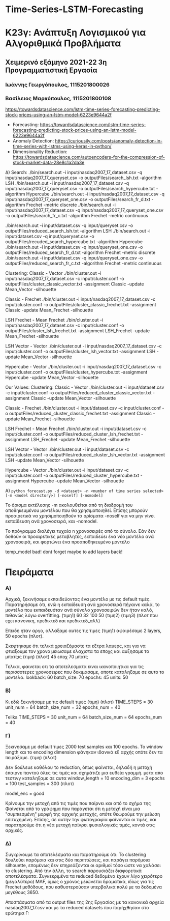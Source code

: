 # Time-Series-LSTM-Forecasting

# Κ23γ: Ανάπτυξη Λογισμικού για Αλγοριθμικά Προβλήματα
## Χειμερινό εξάμηνο 2021-22 3η Προγραμματιστική Εργασία

### Ιωάννης Γεωργόπουλος, 1115201800026
### Βασίλειος Μαρκόπουλος, 1115201800108

https://towardsdatascience.com/lstm-time-series-forecasting-predicting-stock-prices-using-an-lstm-model-6223e9644a2f


 
- Forecasting: https://towardsdatascience.com/lstm-time-series-forecasting-predicting-stock-prices-using-an-lstm-model-6223e9644a2f 
- Anomaly Detection: https://curiousily.com/posts/anomaly-detection-in-time-series-with-lstms-using-keras-in-python/  
- Dimensionality Reduction: https://towardsdatascience.com/autoencoders-for-the-compression-of-stock-market-data-28e8c1a2da3e


Δ)
Search:
./bin/search.out -i input/nasdaq2007_17_dataset.csv -q input/nasdaq2007_17_queryset.csv -o outputFiles/search_lsh.txt -algorithm LSH
./bin/search.out -i input/nasdaq2007_17_dataset.csv -q input/nasdaq2007_17_queryset.csv -o outputFiles/search_hypercube.txt -algorithm Hypercube
./bin/search.out -i input/nasdaq2007_17_dataset.csv -q input/nasdaq2007_17_queryset_one.csv -o outputFiles/search_fr_d.txt -algorithm Frechet -metric discrete
./bin/search.out -i input/nasdaq2007_17_dataset.csv -q input/nasdaq2007_17_queryset_one.csv -o outputFiles/search_fr_c.txt -algorithm Frechet -metric continuous

./bin/search.out -i input/dataset.csv -q input/queryset.csv -o outputFiles/reduced_search_lsh.txt -algorithm LSH
./bin/search.out -i input/dataset.csv -q input/queryset.csv -o outputFiles/recuded_search_hypercube.txt -algorithm Hypercube
./bin/search.out -i input/dataset.csv -q input/queryset_one.csv -o outputFiles/reduced_search_fr_d.txt -algorithm Frechet -metric discrete
./bin/search.out -i input/dataset.csv -q input/queryset_one.csv -o outputFiles/reduced_search_fr_c.txt -algorithm Frechet -metric continuous

Clustering:
Classic - Vector
./bin/cluster.out -i input/nasdaq2007_17_dataset.csv -c input/cluster.conf -o outputFiles/cluster_classic_vector.txt -assignment Classic -update Mean_Vector -silhouette

Classic - Frechet
./bin/cluster.out -i input/nasdaq2007_17_dataset.csv -c input/cluster.conf -o outputFiles/cluster_classic_frechet.txt -assignment Classic -update Mean_Frechet -silhouette

LSH Frechet - Mean Frechet
./bin/cluster.out -i input/nasdaq2007_17_dataset.csv -c input/cluster.conf -o outputFiles/cluster_lsh_frechet.txt -assignment LSH_Frechet -update Mean_Frechet -silhouette

LSH Vector - Vector
./bin/cluster.out -i input/nasdaq2007_17_dataset.csv -c input/cluster.conf -o outputFiles/cluster_lsh_vector.txt -assignment LSH -update Mean_Vector -silhouette

Hypercube - Vector
./bin/cluster.out -i input/nasdaq2007_17_dataset.csv -c input/cluster.conf -o outputFiles/cluster_hypercube.txt -assignment Hypercube -update Mean_Vector -silhouette

Our Values:
Clustering:
Classic - Vector
./bin/cluster.out -i input/dataset.csv -c input/cluster.conf -o outputFiles/reduced_cluster_classic_vector.txt -assignment Classic -update Mean_Vector -silhouette

Classic - Frechet
./bin/cluster.out -i input/dataset.csv -c input/cluster.conf -o outputFiles/reduced_cluster_classic_frechet.txt -assignment Classic -update Mean_Frechet -silhouette

LSH Frechet - Mean Frechet
./bin/cluster.out -i input/dataset.csv -c input/cluster.conf -o outputFiles/reduced_cluster_lsh_frechet.txt -assignment LSH_Frechet -update Mean_Frechet -silhouette

LSH Vector - Vector
./bin/cluster.out -i input/dataset.csv -c input/cluster.conf -o outputFiles/reduced_cluster_lsh_vector.txt -assignment LSH -update Mean_Vector -silhouette

Hypercube - Vector
./bin/cluster.out -i input/dataset.csv -c input/cluster.conf -o outputFiles/reduced_cluster_hypercube.txt -assignment Hypercube -update Mean_Vector -silhouette


Α) 
`python forecast.py -d <dataset> -n <number of time series selected> [-m <model directory>] [-noself] [-nomodel]`

Το όρισμα εκτέλεσης -m ακολουθείται από τη διαδρομή του αποθηκευμένου
μοντέλου που θα χρησιμοποιηθεί. Επίσης μπορούν προαιρετικά
να χρησιμοποιηθούν τα ορίσματα -noself για να μην γίνει εκπαίδευση
ανά χρονοσειρά, και -nomodel.

Το πρόγραμμα διαλέγει τυχαία n χρονοσειρές από το σύνολο.
Εάν δεν δοθούν οι προαιρετικές μεταβλητές, εκπαιδεύει ένα νέο μοντέλο ανά χρονοσειρά,
και φορτώνει ένα προαποθηκευμένο μοντέλο 

temp_model bad!
dont forget maybe to add layers back!

# Πειράματα

### Α)
Αρχικά, ξεκινήσαμε εκπαιδεύοντας ένα μοντέλο με τις default τιμές.
Παρατηρήσαμε ότι, ενώ η εκπαίδευση ανά χρονοσειρά πήγαινε καλά,
το μοντέλο που εκπαιδευόταν ανά σύνολο χρονοσειρών δεν ήταν καλό,
πιθανώς λόγω overfitting. 
(τιμη1) 60 32 100 50
(τιμη2)
(τιμη3)
(πλοτ που εχει κανονικη, πρεδικτεδ και πρεδικτεδ_αλλ)

Επειδη ηταν αργο, αλλαξαμε αυτες τις τιμες
(τιμη1) αφαιρέσαμε 2 layers, 50 epochs
(πλοτ).

Σκεφτηκαμε ότι τελικά χρειαζόμαστε τα εξτρα λαυερς, και για να φτιαξουμε
τον χρονο μειωσαμε ελαχιστα τα εποχς και αυξησαμε τα μπατςις
(τιμη)
(πλοτ)
45 εποχ
70 μπατς

Τελικα, φαινεται οτι τα αποτελεσματα ειναι ικανοποιητικα για τις περισσοτερες
χρονοσειρες που δοκιμασαμε, οποτε καταληξαμε σε αυτο το μοντελο.
lookback:   60
batch_size: 70
epochs:     45
units:      50

### Β)
Κι εδώ ξεκινήσαμε με τις default τιμες
(τιμη)
(πλοτ)
TIME_STEPS = 30
unit_num = 64
batch_size_num = 32
epochs_num = 40

Telika 
TIME_STEPS = 30
unit_num = 64
batch_size_num = 64
epochs_num = 40


### Γ)
Ξεκινησαμε με default τιμες
2000 test samples και 100 epochs.
Το window length και το encoding dimension φάνηκαν ιδανικά εξ αρχής
οπότε δεν τα πειράξαμε.
(τιμη)
(πλοτ)

Δεν δούλευε καθόλου το reduction, όπως φαίνεται,
δηλαδή η μετοχή έπαιρνε παντού όλες τις τιμές
και σχημάτιζε μια ευθεία γραμμή.
μετα απο τεστινγ καταληξαμε σε αυτα
window_length = 10
encoding_dim = 3
epochs = 100
test_samples = 300
(πλοτ)

model_enc = good

Κρίνουμε την μετοχή από τις τιμές που παίρνει και από το σχήμα της
Φαίνεται από το γράφημα που παράγεται ότι η μετοχή είναι μια "συμπιεσμένη"
μορφή της αρχικής μετοχής, οπότε θεωρούμε την μείωση επιτυχημένη.
Επίσης, σε αυτήν την φωτογραφία φαίνονται οι τιμές,
και παρατηρούμε ότι η νέα μετοχή παίνρει φυσιολογικές τιμές,
κοντά στις αρχικές.


### Δ)
Συγκρίνουμε τα αποτελέσματα και παρατηρούμε ότι:
To clustering δουλεύει παρόμοια και στις δύο περιπτώσεις, και παράγει παρόμοια
silhouette, επομένως δεν επηρεάζονται οι αριθμοί τόσο ώστε να χαλάσει το clustering.
Από την άλλη, το search παρουσιάζει διαφορετικά αποτελέσματα. Συγκεκριμένα
τα reduced δεδομένα έχουν λίγο χειρότερο (μεγαλύτερο) MAF, όμως ο χρόνος μειώνεται
δραματικά, ιδίως για τις Frechet μεθόδους, που καθυστερούσαν υπερβολικά πολύ
με τα δεδομένα μεγέθους 3650.

Αποσπάσματα από τα output files της 2ης Εργασίας με τα κανονικά αρχεία
nasdaq2007_17.csv και με τα reduced datasets που παρήχθησαν στο ερώτημα Γ: